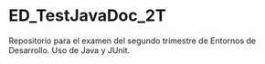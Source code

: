 # ED_TestJavaDoc_2T
Repositorio para el examen del segundo trimestre de Entornos de Desarrollo. Uso de Java y JUnit.

